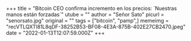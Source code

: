 +++
title = "Bitcoin CEO confirma incremento en los precios: `Nuestras manos están forzadas´"
utube = ""
author = "Señor Sato"
picurl = "senorsato.jpg"
original = ""
tags = ["bitcoin", "pamp",]
memeimg = "recVTLQXTl81L8qDF-38252B53-BF08-4E3A-875B-402E27CB2470.jpeg"
date = "2022-01-13T12:07:59.000Z"
+++